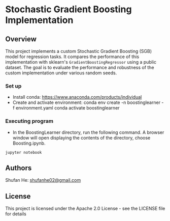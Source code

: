 # Stochastic Gradient Boosting Implementation


## Overview

This project implements a custom Stochastic Gradient Boosting (SGB) model for regression tasks. It compares the performance of this implementation with sklearn's `GradientBoostingRegressor` using a public dataset. The goal is to evaluate the performance and robustness of the custom implementation under various random seeds.


### Set up

* Install conda: https://www.anaconda.com/products/individual
* Create and activate environment:
conda env create -n boostinglearner -f environment.yaml
conda activate boostinglearner


### Executing program

* In the BoostingLearner directory, run the following command. A browser window will open displaying the contents of the directory, choose Boosting.ipynb.
```
jupyter notebook
```


## Authors

Shufan He: shufanhe02@gmail.com


## License

This project is licensed under the Apache 2.0 License - see the LICENSE file for details

